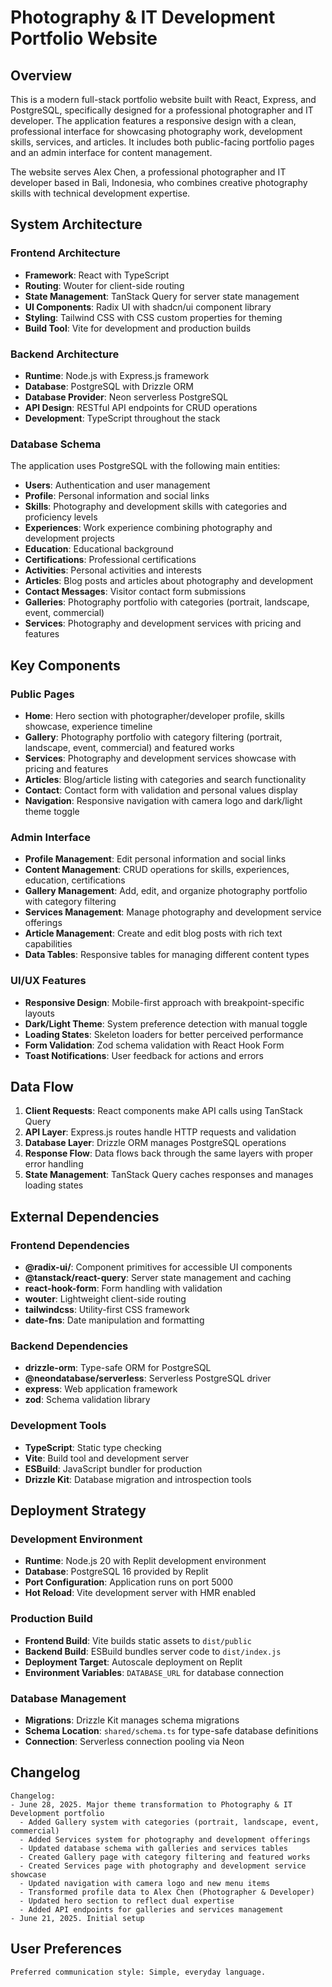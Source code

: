 # Photography & IT Development Portfolio Website

## Overview

This is a modern full-stack portfolio website built with React, Express, and PostgreSQL, specifically designed for a professional photographer and IT developer. The application features a responsive design with a clean, professional interface for showcasing photography work, development skills, services, and articles. It includes both public-facing portfolio pages and an admin interface for content management.

The website serves Alex Chen, a professional photographer and IT developer based in Bali, Indonesia, who combines creative photography skills with technical development expertise.

## System Architecture

### Frontend Architecture
- **Framework**: React with TypeScript
- **Routing**: Wouter for client-side routing
- **State Management**: TanStack Query for server state management
- **UI Components**: Radix UI with shadcn/ui component library
- **Styling**: Tailwind CSS with CSS custom properties for theming
- **Build Tool**: Vite for development and production builds

### Backend Architecture
- **Runtime**: Node.js with Express.js framework
- **Database**: PostgreSQL with Drizzle ORM
- **Database Provider**: Neon serverless PostgreSQL
- **API Design**: RESTful API endpoints for CRUD operations
- **Development**: TypeScript throughout the stack

### Database Schema
The application uses PostgreSQL with the following main entities:
- **Users**: Authentication and user management
- **Profile**: Personal information and social links
- **Skills**: Photography and development skills with categories and proficiency levels
- **Experiences**: Work experience combining photography and development projects
- **Education**: Educational background
- **Certifications**: Professional certifications
- **Activities**: Personal activities and interests
- **Articles**: Blog posts and articles about photography and development
- **Contact Messages**: Visitor contact form submissions
- **Galleries**: Photography portfolio with categories (portrait, landscape, event, commercial)
- **Services**: Photography and development services with pricing and features

## Key Components

### Public Pages
- **Home**: Hero section with photographer/developer profile, skills showcase, experience timeline
- **Gallery**: Photography portfolio with category filtering (portrait, landscape, event, commercial) and featured works
- **Services**: Photography and development services showcase with pricing and features
- **Articles**: Blog/article listing with categories and search functionality
- **Contact**: Contact form with validation and personal values display
- **Navigation**: Responsive navigation with camera logo and dark/light theme toggle

### Admin Interface
- **Profile Management**: Edit personal information and social links
- **Content Management**: CRUD operations for skills, experiences, education, certifications
- **Gallery Management**: Add, edit, and organize photography portfolio with category filtering
- **Services Management**: Manage photography and development service offerings
- **Article Management**: Create and edit blog posts with rich text capabilities
- **Data Tables**: Responsive tables for managing different content types

### UI/UX Features
- **Responsive Design**: Mobile-first approach with breakpoint-specific layouts
- **Dark/Light Theme**: System preference detection with manual toggle
- **Loading States**: Skeleton loaders for better perceived performance
- **Form Validation**: Zod schema validation with React Hook Form
- **Toast Notifications**: User feedback for actions and errors

## Data Flow

1. **Client Requests**: React components make API calls using TanStack Query
2. **API Layer**: Express.js routes handle HTTP requests and validation
3. **Database Layer**: Drizzle ORM manages PostgreSQL operations
4. **Response Flow**: Data flows back through the same layers with proper error handling
5. **State Management**: TanStack Query caches responses and manages loading states

## External Dependencies

### Frontend Dependencies
- **@radix-ui/**: Component primitives for accessible UI components
- **@tanstack/react-query**: Server state management and caching
- **react-hook-form**: Form handling with validation
- **wouter**: Lightweight client-side routing
- **tailwindcss**: Utility-first CSS framework
- **date-fns**: Date manipulation and formatting

### Backend Dependencies
- **drizzle-orm**: Type-safe ORM for PostgreSQL
- **@neondatabase/serverless**: Serverless PostgreSQL driver
- **express**: Web application framework
- **zod**: Schema validation library

### Development Tools
- **TypeScript**: Static type checking
- **Vite**: Build tool and development server
- **ESBuild**: JavaScript bundler for production
- **Drizzle Kit**: Database migration and introspection tools

## Deployment Strategy

### Development Environment
- **Runtime**: Node.js 20 with Replit development environment
- **Database**: PostgreSQL 16 provided by Replit
- **Port Configuration**: Application runs on port 5000
- **Hot Reload**: Vite development server with HMR enabled

### Production Build
- **Frontend Build**: Vite builds static assets to `dist/public`
- **Backend Build**: ESBuild bundles server code to `dist/index.js`
- **Deployment Target**: Autoscale deployment on Replit
- **Environment Variables**: `DATABASE_URL` for database connection

### Database Management
- **Migrations**: Drizzle Kit manages schema migrations
- **Schema Location**: `shared/schema.ts` for type-safe database definitions
- **Connection**: Serverless connection pooling via Neon

## Changelog

```
Changelog:
- June 28, 2025. Major theme transformation to Photography & IT Development portfolio
  - Added Gallery system with categories (portrait, landscape, event, commercial)
  - Added Services system for photography and development offerings
  - Updated database schema with galleries and services tables
  - Created Gallery page with category filtering and featured works
  - Created Services page with photography and development service showcase
  - Updated navigation with camera logo and new menu items
  - Transformed profile data to Alex Chen (Photographer & Developer)
  - Updated hero section to reflect dual expertise
  - Added API endpoints for galleries and services management
- June 21, 2025. Initial setup
```

## User Preferences

```
Preferred communication style: Simple, everyday language.
```